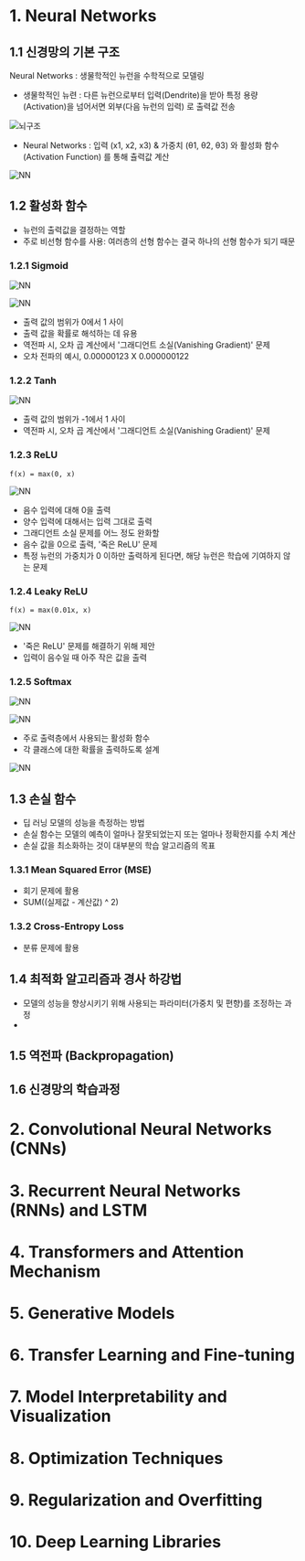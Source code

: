 # 1. Neural Networks

## 1.1 신경망의 기본 구조

Neural Networks : 생물학적인 뉴런을 수학적으로 모델링

- 생물학적인 뉴련 : 다른 뉴런으로부터 입력(Dendrite)을 받아 특정 용량(Activation)을 넘어서면 외부(다음 뉴런의 입력) 로 출력값 전송

![뇌구조](images/02.Brain.png)

- Neural Networks : 입력 (x1, x2, x3) & 가중치 (θ1, θ2, θ3) 와 활성화 함수(Activation Function) 를 통해 츌력값 계산

![NN](images/02.Neural%20Networks.png)

## 1.2 활성화 함수

- 뉴런의 출력값을 결정하는 역할
- 주로 비선형 함수를 사용: 여러층의 선형 함수는 결국 하나의 선형 함수가 되기 때문

### 1.2.1 Sigmoid

![NN](images/02.Sigmoid%20function.png)

![NN](images/02.Sigmoid%20graph.jpeg)

- 출력 값의 범위가 0에서 1 사이
- 출력 값을 확률로 해석하는 데 유용
- 역전파 시, 오차 곱 계산에서 '그래디언트 소실(Vanishing Gradient)' 문제
- 오차 전파의 예시, 0.00000123 X 0.000000122

### 1.2.2 Tanh

![NN](images/02.Tanh.png)

- 출력 값의 범위가 -1에서 1 사이
- 역전파 시, 오차 곱 계산에서 '그래디언트 소실(Vanishing Gradient)' 문제

### 1.2.3 ReLU

```
f(x) = max(0, x)
```

![NN](images/02.ReLU.png)

- 음수 입력에 대해 0을 출력
- 양수 입력에 대해서는 입력 그대로 출력
- 그래디언트 소실 문제를 어느 정도 완화할
- 음수 값을 0으로 출력, '죽은 ReLU' 문제
- 특정 뉴런의 가중치가 0 이하만 출력하게 된다면, 해당 뉴런은 학습에 기여하지 않는 문제

### 1.2.4 Leaky ReLU

```
f(x) = max(0.01x, x)
```

![NN](images/02.Leaky%20ReLU.png)

- '죽은 ReLU' 문제를 해결하기 위해 제안
- 입력이 음수일 때 아주 작은 값을 출력

### 1.2.5 Softmax

![NN](images/02.Softmax%20function.png)

![NN](images/02.Softmax.png)

- 주로 출력층에서 사용되는 활성화 함수
- 각 클래스에 대한 확률을 출력하도록 설계

![NN](images/02.Softmax%20use.png)

## 1.3 손실 함수

- 딥 러닝 모델의 성능을 측정하는 방법
- 손실 함수는 모델의 예측이 얼마나 잘못되었는지 또는 얼마나 정확한지를 수치 계산
- 손실 값을 최소화하는 것이 대부분의 학습 알고리즘의 목표

### 1.3.1 Mean Squared Error (MSE)

- 회기 문제에 활용
- SUM((실제값 - 계산값) ^ 2)

### 1.3.2 Cross-Entropy Loss

- 분류 문제에 활용

## 1.4 최적화 알고리즘과 경사 하강법

- 모델의 성능을 향상시키기 위해 사용되는 파라미터(가중치 및 편향)를 조정하는 과정
-

## 1.5 역전파 (Backpropagation)

## 1.6 신경망의 학습과정

# 2. Convolutional Neural Networks (CNNs)

# 3. Recurrent Neural Networks (RNNs) and LSTM

# 4. Transformers and Attention Mechanism

# 5. Generative Models

# 6. Transfer Learning and Fine-tuning

# 7. Model Interpretability and Visualization

# 8. Optimization Techniques

# 9. Regularization and Overfitting

# 10. Deep Learning Libraries
